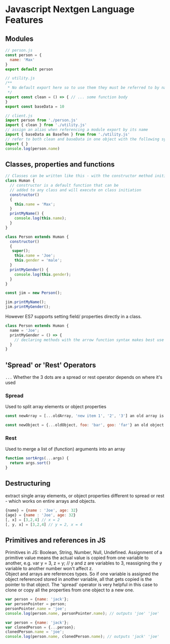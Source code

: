 # Javascript Nextgen Language Features
## Modules

```javascript
// person.js
const person = {
  name: 'Max'
}
export default person
```

```javascript
// utility.js
/**
 * No default export here so to use them they must be referred to by name
 */
export const clean = () => { // ... some function body
}
export const baseData = 10
```

```js
// client.js
import person from './person.js'
import { clean } from './utility.js'
// assign an alias when referencing a module export by its name
import { baseData as BaseTen } from from './utility.js'
// refer to both clean and baseData in one object with the following syntax
import { }
console.log(person.name)
```

## Classes, properties and functions

```javascript
// Classes can be written like this - with the constructor method initialising properties
class Human {
  // constructor is a default function that can be
  // added to any class and will execute on class initiation
  constructor()
  {
    this.name = 'Max';
  }  
  printMyName() {
    console.log(this.name);
  }
}

class Person extends Human {
  constructor()
  {
   super();
    this.name = 'Joe';
    this.gender = 'male';
  }  
  printMyGender() {
    console.log(this.gender);
  }
}

const jim = new Person();

jim.printMyName();
jim.printMyGender();

```
However ES7 supports setting field/ properties directly in a class.
```javascript
class Person extends Human {
  name = 'Joe';
  printMyGender = () => {
    // declaring methods with the arrow function syntax makes best use of 'this' disambiguation  
  }
}
```
## 'Spread' or 'Rest' Operators
`...`
Whether the 3 dots are a spread or rest operator depends on where it's used
### Spread
Used to split array elements or object properties
```javascript
const newArray = [...oldArray, 'new item 1', '2', '3'] an old array is added to a new one, with additional items added to it   
```
```javascript
const newObject = {...oldObject, foo: 'bar', goo: 'far'} an old object gets additional properties (existing properties with matching keys are replaced).   
```
### Rest
Used to merge a list of (function) arguments into an array
```javascript
function sortArgs(...args) {
  return args.sort()
}
```
## Destructuring
extract single array elements, or object properties
different to spread or rest - which works on entire arrays and objects.
```javascript
{name} = {name : 'Joe', age: 32}
{age} = {name : 'Joe', age: 32}
[, x] = [3,2,4] // x = 2
[, y, x] = [3,2,4] // y = 2, x = 4
```
## Primitives and references in JS
Primitives in JS: Boolean, String, Number, Null, Undefined.  Assignment of a primitive value means the actual value is copied from one variable to another, e.g. var y = 3, z = y; // y and z are variables to 3, reassigning the y variable to another number won't affect z.   
Object and arrays are references types.  So if one variable is assigned the object referenced stored in another variable, all that gets copied is the pointer to that object.  The 'spread' operator is very helpful in this case to clone or copy all the properties from one object to a new one.  

```javascript
var person = {name: 'jack'};
var personPointer = person;
personPointer.name = 'joe';
console.log(person.name, personPointer.name); // outputs 'joe' 'joe'
```
```javascript
var person = {name: 'jack'};
var clonedPerson = {...person};
clonedPerson.name = 'joe';
console.log(person.name, clonedPerson.name); // outputs 'jack' 'joe'
```
